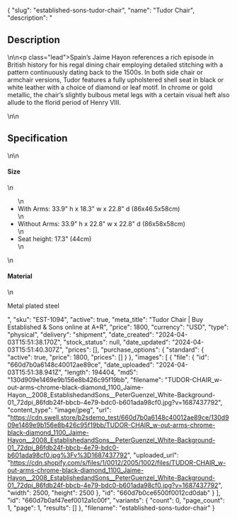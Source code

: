 {
  "slug": "established-sons-tudor-chair",
  "name": "Tudor Chair",
  "description": "<h2>Description</h2>\n<!-- split -->\n<p class=\"lead\">Spain’s Jaime Hayon references a rich episode in British history for his regal dining chair employing detailed stitching with a pattern continuously dating back to the 1500s. In both side chair or armchair versions, Tudor features a fully upholstered shell seat in black or white leather with a choice of diamond or leaf motif. In chrome or gold metallic, the chair’s slightly bulbous metal legs with a certain visual heft also allude to the florid period of Henry VIII.  </p>\n<!-- split -->\n<h2>Specification</h2>\n<!-- split -->\n<h4>Size</h4>\n<ul>\n<li>With Arms: 33.9\" h x 18.3\" w x 22.8\" d (86x46.5x58cm)</li>\n<li>Without Arms: 33.9\" h x 22.8\" w x 22.8\" d (86x58x58cm)</li>\n<li>Seat height: 17.3\" (44cm)</li>\n</ul>\n<h4>Material</h4>\n<p>Metal plated steel</p>",
  "sku": "EST-1094",
  "active": true,
  "meta_title": "Tudor Chair | Buy Established & Sons online at A+R",
  "price": 1800,
  "currency": "USD",
  "type": "physical",
  "delivery": "shipment",
  "date_created": "2024-04-03T15:51:38.170Z",
  "stock_status": null,
  "date_updated": "2024-04-03T15:51:40.307Z",
  "prices": [],
  "purchase_options": {
    "standard": {
      "active": true,
      "price": 1800,
      "prices": []
    }
  },
  "images": [
    {
      "file": {
        "id": "660d7b0a6148c40012ae89ce",
        "date_uploaded": "2024-04-03T15:51:38.941Z",
        "length": 194404,
        "md5": "130d909e1469e9b156e8b426c95f19bb",
        "filename": "TUDOR-CHAIR_w-out-arms-chrome-black-diamond_1100_Jaime-Hayon__2008_EstablishedandSons__PeterGuenzel_White-Background-01_72dpi_86fdb24f-bbcb-4e79-bdc0-b601ada98cf0.jpg?v=1687437792",
        "content_type": "image/jpeg",
        "url": "https://cdn.swell.store/b2sdemo_test/660d7b0a6148c40012ae89ce/130d909e1469e9b156e8b426c95f19bb/TUDOR-CHAIR_w-out-arms-chrome-black-diamond_1100_Jaime-Hayon__2008_EstablishedandSons__PeterGuenzel_White-Background-01_72dpi_86fdb24f-bbcb-4e79-bdc0-b601ada98cf0.jpg%3Fv%3D1687437792",
        "uploaded_url": "https://cdn.shopify.com/s/files/1/0012/2005/1002/files/TUDOR-CHAIR_w-out-arms-chrome-black-diamond_1100_Jaime-Hayon__2008_EstablishedandSons__PeterGuenzel_White-Background-01_72dpi_86fdb24f-bbcb-4e79-bdc0-b601ada98cf0.jpg?v=1687437792",
        "width": 2500,
        "height": 2500
      },
      "id": "660d7b0ce6500f0012cd0dab"
    }
  ],
  "id": "660d7b0af47eef0012a1c00f",
  "variants": {
    "count": 0,
    "page_count": 1,
    "page": 1,
    "results": []
  },
  "filename": "established-sons-tudor-chair"
}